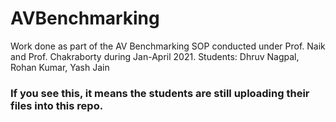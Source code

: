 # AVBenchmarking

Work done as part of the AV Benchmarking SOP conducted under Prof. Naik and Prof. Chakraborty during Jan-April 2021. 
Students: Dhruv Nagpal, Rohan Kumar, Yash Jain

### If you see this, it means the students are still uploading their files into this repo.
